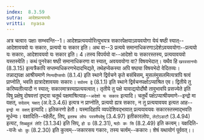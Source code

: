 ```yaml
---
index:  8.3.59
sutra:  आदेशप्रत्यययोः
vritti:  nyasa
---
```


अत्र चत्वारः पक्षाः सम्भवन्ति--1। आदेशप्रत्यययोरित्युभयत्र सकारपेक्षयाऽवयवयोगा येयं षष्ठी स्यात्--आदेशावयवो यः सकारः, प्रत्ययो यः सकार इति। अथ वा--3 प्रत्यये समानाधिकरणाऽदेशेऽवयवयोगा--प्रत्ययो यः सकारः, आदेशावयवो यः सकार इति। 4।तस्य विपर्ययो वा--आदेशो यः सकारस्तस्य, प्रत्ययावयवो यस्तस्येति। कथं पुनरेका षष्ठी समानाधिकरणा वा स्यात्, अवयवयोगा वा? विषयभेदात्। यथैव हि `खरवसानयोः` (8.3.15) इत्यत्रैकापि सप्तम्यधिकरणभेदादभिद्यते, तथेहप्येकस्या अपि षष्ठ्या विषयभेदो वेदितव्यः। तन्नाद्यपक्ष आश्रीयमाणे `नित्यदीप्सयोः` (8.1.4) इति स्थाने द्विर्वचने कृते बसंबिसम्, मुसलंमुसलमित्यत्रापि षत्वं प्राप्नोति, भवति ह्यत्रादेशावयवः सकारः। `सर्वस्य द्वे` (8.1.1) इति स्थाने द्विर्वचनपक्षोऽप्याश्रित एव। द्वितीये तु करिष्यतीत्यादौ न स्यात्; सकारमात्रस्याप्रत्ययत्वात्। तृतीये तु पक्षे यावाद्ययोर्दोषौ तावुभावपि प्रसज्येते इति विषु प्रक्षेषु दोषवत्तां दृष्ट्वा चतुर्थ पक्षमाश्रित्याह--`अदेशो यः सकारः` इत्यादि।
चतुर्थे पक्षेऽप्याश्रीयमाणे--इन्द्रो मा वक्षत्, `सदेवाम् यक्षत्` (अ.दे.3.4.6) इत्यत्र न प्राप्नोति, प्रत्ययो ह्यत्र सकारः, न तु प्रत्ययावयव इत्यत आह--`इन्द्रो मा वक्षत्` इत्यादि। इतिकरणो हेतौ। यस्मादिहापि व्यपदेशिवद्भावात् प्रत्ययावयवः सकारस्तस्माद्भवति मूर्धन्यः। वक्षादिति--वहेर्लेट्, तिप्, `इतश्च लोपः परस्मैपदेषु` (3.4.97) इतीकारलोपः, `लेटोऽडाटौ` (3.4.94) इत्यट, `सिब्बहुलं लेटि` (3.1.34) इति सिप्, `हो ढः` (8.2.31), `षठोः कः सि` (8.2.49) इति कत्वम्। यक्षदिति--यजेः `चोः कुः` (8.2.30) इति कुत्वम्--जकारसय गकारः, तस्य चर्त्वम्--ककारः। शेषं यथायोगं पूर्ववत्।।

